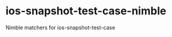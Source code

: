 ios-snapshot-test-case-nimble
=============================

Nimble matchers for ios-snapshot-test-case

